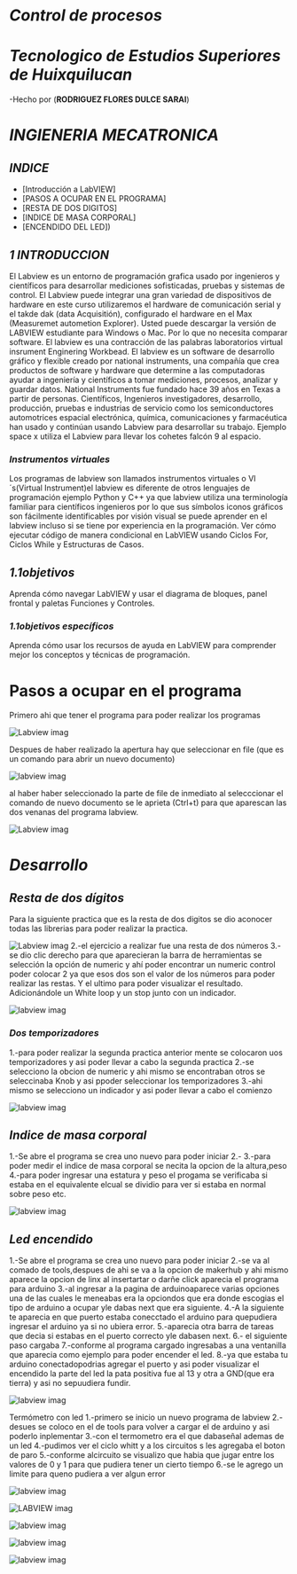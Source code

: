 # *Control de procesos*
# *Tecnologico de Estudios Superiores de Huixquilucan*
-Hecho por (**RODRIGUEZ FLORES DULCE SARAI**)
# *INGIENERIA MECATRONICA*

## *INDICE*
- [Introducción a LabVIEW]
- [PASOS A OCUPAR EN EL PROGRAMA]
- [RESTA DE DOS DIGITOS]
- [INDICE DE MASA CORPORAL]
- [ENCENDIDO DEL LED])

## *1 INTRODUCCION*
El Labview es un entorno de programación grafica usado por ingenieros y científicos para desarrollar mediciones sofisticadas, pruebas y sistemas de control. El Labview puede integrar una gran variedad de dispositivos de hardware en este curso utilizaremos el hardware de comunicación serial y el takde dak (data Acquisitión), configurado el hardware en el Max (Measuremet autometion Explorer).
Usted puede descargar la versión de LABVIEW estudiante para Windows o Mac. Por lo que no necesita comparar software.
El labview es una contracción de las palabras laboratorios virtual insrument Enginering Workbead.
El labview es un software de desarrollo gráfico y flexible creado por national instruments, una compañía que crea productos de software y hardware que determine a las computadoras ayudar a ingeniería y científicos a tomar mediciones, procesos, analizar y guardar datos.
National Instruments fue fundado hace 39 años en Texas a partir de personas.
Científicos, Ingenieros investigadores, desarrollo, producción, pruebas e industrias de servicio como los semiconductores automotrices espacial electrónica, química, comunicaciones y farmacéutica han usado y continúan usando Labview para desarrollar su trabajo.
Ejemplo space x utiliza el Labview para llevar los cohetes falcón 9 al espacio.

### *Instrumentos virtuales*
Los programas de labview son llamados instrumentos virtuales o VI´s(Virtual Instrument)el labview es diferente de otros lenguajes de programación ejemplo Python y C++ ya que labview utiliza una terminología familiar para científicos ingenieros por lo que sus símbolos iconos gráficos son fácilmente identificables por visión visual se puede aprender en el labview incluso si se tiene por experiencia en la programación.
Ver cómo ejecutar código de manera condicional en LabVIEW usando Ciclos For, Ciclos While y Estructuras de Casos.

## *1.1objetivos*
Aprenda cómo navegar LabVIEW y usar el diagrama de bloques, panel frontal y paletas Funciones y Controles.



### *1.1objetivos específicos* 
Aprenda cómo usar los recursos de ayuda en LabVIEW para comprender mejor los conceptos y técnicas de programación.

# **Pasos a ocupar en el programa**
Primero ahi que tener el programa  para poder realizar los programas 

![Labview imag](https://github.com/dulce1218/contor-de-procesos-1/blob/master/CONTROL%20DE%20PROCESOS/01.png?raw=true)

Despues de haber realizado la apertura  hay que seleccionar en file (que es un comando para abrir un nuevo documento)

![labview imag](https://github.com/dulce1218/contor-de-procesos-1/blob/master/CONTROL%20DE%20PROCESOS/02.png?raw=true)

al haber haber seleccionado la parte de file de inmediato al selecccionar el comando de nuevo documento se le aprieta (Ctrl+t) para que aparescan las dos venanas del programa labview.

![Labview imag](https://github.com/dulce1218/contor-de-procesos-1/blob/master/CONTROL%20DE%20PROCESOS/pas1.png?raw=true)

# *Desarrollo*
## *Resta de dos dígitos*
Para la siguiente practica que es la resta de dos digitos se dio aconocer todas las librerias para poder realizar la practica. 

![Labview imag](https://github.com/dulce1218/contor-de-procesos-1/blob/master/CONTROL%20DE%20PROCESOS/03.png?raw=true)
2.-el ejercicio a realizar fue una resta de dos números 
3.-se dio clic derecho para que aparecieran la barra de herramientas se selección la opción de numeric y ahí poder encontrar un numeric control poder colocar 2 ya que esos dos son el valor de los números para poder realizar las restas. Y el ultimo para poder visualizar el resultado. Adicionándole un White loop y un stop junto con un indicador.

 ![labview imag](https://github.com/dulce1218/contor-de-procesos-1/blob/master/CONTROL%20DE%20PROCESOS/practica1.png?raw=true)

### *Dos temporizadores* 
1.-para poder realizar la segunda practica anterior mente se colocaron uos temporizadores y asi poder llevar a cabo la segunda practica
2.-se selecciono la obcion de numeric y ahi mismo se encontraban otros se seleccinaba Knob y asi ppoder seleccionar los temporizadores
3.-ahi mismo se selecciono un indicador y asi  poder llevar a cabo el comienzo

![labview imag](https://github.com/dulce1218/contor-de-procesos-1/blob/master/CONTROL%20DE%20PROCESOS/1.1.png?raw=true)

## *Indice de masa corporal*

1.-Se abre el programa se crea uno nuevo para poder iniciar
2.-
3.-para poder medir el indice de masa corporal se necita la opcion de la altura,peso
4.-para poder ingresar una estatura y peso el progama se verificaba si estaba en el equivalente elcual se dividio para ver si estaba en  normal sobre peso etc.


![labview imag](https://github.com/dulce1218/contor-de-procesos-1/blob/master/CONTROL%20DE%20PROCESOS/practica2.png?raw=true)

## *Led encendido*
1.-Se abre el programa se crea uno nuevo para poder iniciar
2.-se va al comado de tools,despues de ahi se va a  la opcion de makerhub y ahi mismo aparece la opcion de linx al insertartar o darñe click aparecia el programa para arduino 
3.-al ingresar a la pagina de arduinoaparece varias opciones una de las cuales le meneabas era la opciondos que era donde escogias el tipo de arduino a ocupar yle dabas next que era siguiente.
4.-A la siguiente te aparecia en que puerto estaba conecctado el arduino para quepudiera ingresar el arduino ya si no ubiera error. 
5.-aparecia otra barra de tareas que decia si estabas en el puerto correcto yle dabasen next.
6.- el siguiente paso cargaba 
7.-conforme al programa cargado ingresabas a una ventanilla que aparecia como ejemplo para poder encender el led.
8.-ya que estaba tu arduino conectadopodrias agregar el puerto y asi poder visualizar el encendido la parte del led la pata positiva fue al 13 y otra a GND(que era tierra) y asi no sepuudiera fundir.

![labview imag](https://github.com/dulce1218/contor-de-procesos-1/blob/master/CONTROL%20DE%20PROCESOS/pracrica3.png?raw=true)



Termómetro con led 
1.-primero se inicio un nuevo programa de labview 
2.-desues se coloco en el de tools para volver a cargar el de arduino y asi poderlo inplementar 
3.-con el termometro era el que dabaseñal ademas de un led
4.-pudimos ver el ciclo whitt y a los circuitos s les agregaba el boton de paro
5.-conforme alcircuito se visualizo que habia que jugar entre los valores de 0 y 1 para que pudiera tener un cierto tiempo
6.-se le agrego un limite para queno pudiera a ver algun error


![labview imag](https://github.com/dulce1218/contor-de-procesos-1/blob/master/CONTROL%20DE%20PROCESOS/practica4.png?raw=true)
































![LABVIEW imag](https://github.com/dulce1218/contor-de-procesos-1/blob/master/CONTROL%20DE%20PROCESOS/practica6.png?raw=true)


























![labview imag](https://github.com/dulce1218/contor-de-procesos-1/blob/master/CONTROL%20DE%20PROCESOS/PRACTICA7.png?raw=true)




![labview imag](https://github.com/dulce1218/contor-de-procesos-1/blob/master/CONTROL%20DE%20PROCESOS/practica%209.png?raw=true)
















































![labview imag](https://github.com/dulce1218/contor-de-procesos-1/blob/master/CONTROL%20DE%20PROCESOS/PRACTICA%209%20MOTOR.png?raw=true)








